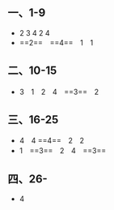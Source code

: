 ## 一、1-9

- 2	3	4	2	4
- ==2==　==4==　1　1　

## 二、10-15

- 3　1　2　4　==3==　2

## 三、16-25

- 4　4	==4==　2　2
- 1　==3==　2　4　==3==

## 四、26-

- 4	